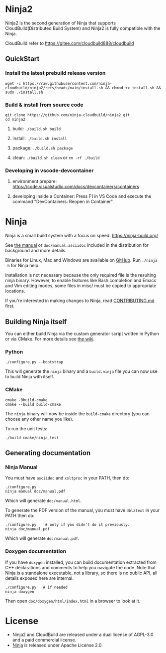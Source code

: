 # Ninja2

Ninja2 is the second generation of Ninja that supports CloudBuild(Distributed Build System) and Ninja2 is fully compatible with the Ninja.

CloudBuild refer to https://gitee.com/cloudbuild888/cloudbuild

## QuickStart

### Install the latest prebuild release version

```
wget -c https://raw.githubusercontent.com/ninja-cloudbuild/ninja2/refs/heads/main/install.sh && chmod +x install.sh && sudo ./install.sh
```
### Build & install from source code

```
git clone https://github.com/ninja-cloudbuild/ninja2.git
cd ninja2
```
1. build: `./build.sh build`

2. install: `./build.sh install`

3. package: `./build.sh package`

4. clean: `./build.sh clean` or `rm -rf ./build`

### Developing in vscode-devcontainer

1. environment prepare: https://code.visualstudio.com/docs/devcontainers/containers

2. developing inside a Container: Press F1 in VS Code and execute the command "DevContainers: Reopen in Container".

# Ninja

Ninja is a small build system with a focus on speed.
https://ninja-build.org/

See [the manual](https://ninja-build.org/manual.html) or
`doc/manual.asciidoc` included in the distribution for background
and more details.

Binaries for Linux, Mac and Windows are available on
  [GitHub](https://github.com/ninja-build/ninja/releases).
Run `./ninja -h` for Ninja help.

Installation is not necessary because the only required file is the
resulting ninja binary. However, to enable features like Bash
completion and Emacs and Vim editing modes, some files in misc/ must be
copied to appropriate locations.

If you're interested in making changes to Ninja, read
[CONTRIBUTING.md](CONTRIBUTING.md) first.

## Building Ninja itself

You can either build Ninja via the custom generator script written in Python or
via CMake. For more details see
[the wiki](https://github.com/ninja-build/ninja/wiki).

### Python

```
./configure.py --bootstrap
```

This will generate the `ninja` binary and a `build.ninja` file you can now use
to build Ninja with itself.

### CMake

```
cmake -Bbuild-cmake
cmake --build build-cmake
```

The `ninja` binary will now be inside the `build-cmake` directory (you can
choose any other name you like).

To run the unit tests:

```
./build-cmake/ninja_test
```

## Generating documentation

### Ninja Manual

You must have `asciidoc` and `xsltproc` in your PATH, then do:

```
./configure.py
ninja manual doc/manual.pdf
```

Which will generate `doc/manual.html`.

To generate the PDF version of the manual, you must have `dblatext` in your PATH then do:

```
./configure.py    # only if you didn't do it previously.
ninja doc/manual.pdf
```

Which will generate `doc/manual.pdf`.

### Doxygen documentation

If you have `doxygen` installed, you can build documentation extracted from C++
declarations and comments to help you navigate the code. Note that Ninja is a standalone
executable, not a library, so there is no public API, all details exposed here are
internal.

```
./configure.py   # if needed
ninja doxygen
```

Then open `doc/doxygen/html/index.html` in a browser to look at it.

# License

* Ninja2 and CloudBuild are released under a dual license of AGPL-3.0 and a paid commercial license.
* [Ninja](https://github.com/ninja-build/ninja) is released under Apache License 2.0.
